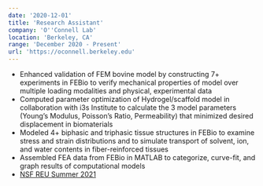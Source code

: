 ```yaml
---
date: '2020-12-01'
title: 'Research Assistant'
company: 'O''Connell Lab'
location: 'Berkeley, CA'
range: 'December 2020 - Present'
url: 'https://oconnell.berkeley.edu'
---
```


- Enhanced validation of FEM bovine model by constructing 7+ experiments in FEBio to verify mechanical properties of model over multiple loading modalities and physical, experimental data
- Computed parameter optimization of Hydrogel/scaffold model in collaboration with i3s Institute to calculate the 3 model parameters (Young’s Modulus, Poisson’s Ratio, Permeability) that minimized desired displacement in biomaterials
- Modeled 4+ biphasic and triphasic tissue structures in FEBio to examine stress and strain distributions and to simulate transport of solvent, ion, and water contents in fiber-reinforced tissues
- Assembled FEA data from FEBio in MATLAB to categorize, curve-fit, and graph results of computational models
- [NSF REU Summer 2021](https://www.nsf.gov/crssprgm/reu/)

